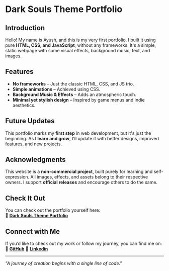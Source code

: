 # Dark Souls Theme Portfolio  

## Introduction  
Hello! My name is Ayush, and this is my very first portfolio. I built it using pure **HTML, CSS, and JavaScript**, without any frameworks. It's a simple, static webpage with some visual effects, background music, text, and images.  

## Features  
- **No frameworks** – Just the classic HTML, CSS, and JS trio.  
- **Simple animations** – Achieved using CSS.  
- **Background Music & Effects** – Adds an atmospheric touch.  
- **Minimal yet stylish design** – Inspired by game menus and indie aesthetics.  

## Future Updates  
This portfolio marks my **first step** in web development, but it's just the beginning. As I **learn and grow**, I'll update it with better designs, improved features, and new projects.  

## Acknowledgments  
This website is a **non-commercial project**, built purely for learning and self-expression. All images, effects, and assets belong to their respective owners. I support **official releases** and encourage others to do the same.  

## Check It Out  
You can check out the portfolio yourself here:  
🔗 **[Dark Souls Theme Portfolio](https://ayushrajput2005.github.io/Ayushs-Portfolio/)**  

## Connect with Me  
If you’d like to check out my work or follow my journey, you can find me on:  
🔗 **[GitHub](https://github.com/ayushrajput2005)**
🔗 **[Linkedin](https://www.linkedin.com/in/ayush-rajput-98704632b?utm_source=share&utm_campaign=share_via&utm_content=profile&utm_medium=android_app)**

---  
*"A journey of creation begins with a single line of code."*  
